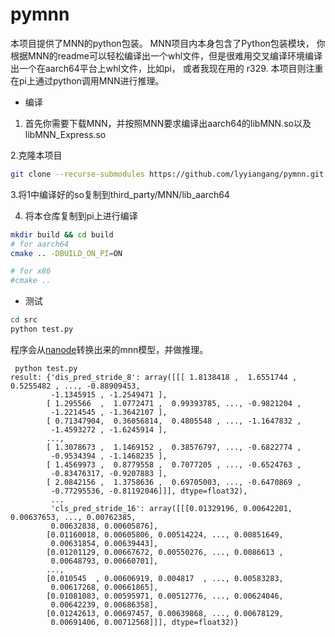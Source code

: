 # pymnn

本项目提供了MNN的python包装。
MNN项目内本身包含了Python包装模块， 你根据MNN的readme可以轻松编译出一个whl文件，但是很难用交叉编译环境编译出一个在aarch64平台上whl文件，比如pi， 或者我现在用的
r329. 本项目则注重在pi上通过python调用MNN进行推理。

- 编译

1. 首先你需要下载MNN，并按照MNN要求编译出aarch64的libMNN.so以及libMNN_Express.so

2.克隆本项目

```bash
git clone --recurse-submodules https://github.com/lyyiangang/pymnn.git
```

3.将1中编译好的so复制到third_party/MNN/lib_aarch64

4. 将本仓库复制到pi上进行编译

```bash
mkdir build && cd build
# for aarch64
cmake .. -DBUILD_ON_PI=ON

# for x86
#cmake .. 
```
- 测试

```bash
cd src
python test.py
```
程序会从[nanode](https://github.com/RangiLyu/nanodet)转换出来的mnn模型，并做推理。

```
 python test.py
result: {'dis_pred_stride_8': array([[[ 1.8138418 ,  1.6551744 ,  0.5255482 , ..., -0.88909453,
         -1.1345915 , -1.2549471 ],
        [ 1.295566  ,  1.0772471 ,  0.99393785, ..., -0.9821204 ,
         -1.2214545 , -1.3642107 ],
        [ 0.71347904,  0.36056814,  0.4805548 , ..., -1.1647832 ,
         -1.4593272 , -1.6245914 ],
        ...,
        [ 1.3078673 ,  1.1469152 ,  0.38576797, ..., -0.6822774 ,
         -0.9534394 , -1.1468235 ],
        [ 1.4569973 ,  0.8779558 ,  0.7077205 , ..., -0.6524763 ,
         -0.83476317, -0.9207883 ],
        [ 2.0842156 ,  1.3758636 ,  0.69705003, ..., -0.6470869 ,
         -0.77295536, -0.81192046]]], dtype=float32), 
         ...
         'cls_pred_stride_16': array([[[0.01329196, 0.00642201, 0.00637653, ..., 0.00762385,
         0.00632838, 0.00605876],
        [0.01160018, 0.00605806, 0.00514224, ..., 0.00851649,
         0.00631854, 0.00639443],
        [0.01201129, 0.00667672, 0.00550276, ..., 0.0086613 ,
         0.00648793, 0.00660701],
        ...,
        [0.010545  , 0.00606919, 0.004817  , ..., 0.00583283,
         0.00617268, 0.00661865],
        [0.01081083, 0.00595971, 0.00512776, ..., 0.00624046,
         0.00642239, 0.00686358],
        [0.01242613, 0.00697457, 0.00639868, ..., 0.00678129,
         0.00691406, 0.00712568]]], dtype=float32)}
```